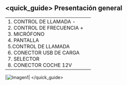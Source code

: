 ## <quick_guide> Presentación general

|  |  |
|:-------|:-------|
|1.	CONTROL DE LLAMADA - <br>2. CONTROL DE FRECUENCIA + <br> 3. MICRÓFONO <br> 4.  PANTALLA <br> 5.CONTROL DE LLAMADA <br> 6.	CONECTOR USB DE CARGA <br> 7.	SELECTOR <br> 8. CONECTOR COCHE 12V   <br> 


|![Imagen1](http://static.energysistem.com/images/manuals/42448/55154650cb18f.jpg)|
</quick_guide>
